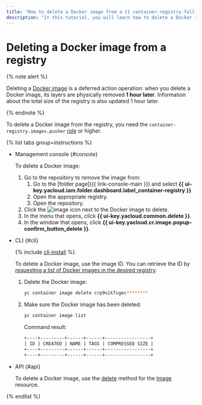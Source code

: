 ```yaml
---
title: "How to delete a Docker image from a {{ container-registry-full-name }} registry"
description: "In this tutorial, you will learn how to delete a Docker image from a {{ container-registry-full-name }} registry."
---
```


# Deleting a Docker image from a registry

{% note alert %}

Deleting a [Docker image](../../concepts/docker-image.md) is a deferred action operation: when you delete a Docker image, its layers are physically removed **1 hour later**. Information about the total size of the registry is also updated 1 hour later.

{% endnote %}

To delete a Docker image from the registry, you need the `container-registry.images.pusher` [role](../../security/index.md#container-registry-images-pusher) or higher.

{% list tabs group=instructions %}

- Management console {#console}

   To delete a Docker image:
   1. Go to the repository to remove the image from:
      1. Go to the [folder page]({{ link-console-main }}) and select **{{ ui-key.yacloud.iam.folder.dashboard.label_container-registry }}**.
      1. Open the appropriate registry.
      1. Open the repository.
   1. Click the ![image](../../../_assets/console-icons/ellipsis.svg) icon next to the Docker image to delete.
   1. In the menu that opens, click **{{ ui-key.yacloud.common.delete }}**.
   1. In the window that opens, click **{{ ui-key.yacloud.cr.image.popup-confirm_button_delete }}**.

- CLI {#cli}

   {% include [cli-install](../../../_includes/cli-install.md) %}

   To delete a Docker image, use the image ID. You can retrieve the ID by [requesting a list of Docker images in the desired registry](docker-image-list.md#docker-image-list).
   1. Delete the Docker image:

      ```bash
      yc container image delete crp9vik7sgec********
      ```

   1. Make sure the Docker image has been deleted:

      ```bash
      yc container image list
      ```

      Command result:

      ```bash
      +----+---------+------+------+-----------------+
      | ID | CREATED | NAME | TAGS | COMPRESSED SIZE |
      +----+---------+------+------+-----------------+
      +----+---------+------+------+-----------------+
      ```

- API {#api}

   To delete a Docker image, use the [delete](../../api-ref/Image/delete.md) method for the [Image](../../api-ref/Image/) resource.

{% endlist %}